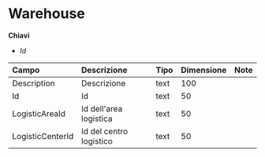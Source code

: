 # Warehouse

  
 **Chiavi**

* _Id_

| Campo | Descrizione | Tipo | Dimensione | Note |
| :--- | :--- | :--- | :--- | :--- |
| Description | Descrizione | text | 100 |  |
| Id | Id | text | 50 |  |
| LogisticAreaId | Id dell'area logistica | text | 50 |  |
| LogisticCenterId | Id del centro logistico | text | 50 |  |

